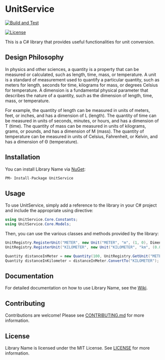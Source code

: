 ﻿# UnitService

[![Build and Test](https://github.com/Igben-Nehemiah/UnitService/actions/workflows/build-test.yml/badge.svg)](https://github.com/Igben-Nehemiah/UnitService/actions/workflows/build-test.yml)

<!-- [![NuGet](https://img.shields.io/nuget/v/LibName.svg)](https://www.nuget.org/packages/LibName/) -->
[![License](https://img.shields.io/badge/license-MIT-blue.svg)](LICENSE)

This is a C# library that provides useful functionalities for unit conversion.

## Design Philosophy
In physics and other sciences, a quantity is a property that can be measured or calculated, such as length, 
time, mass, or temperature. A unit is a standard of measurement used to quantify a particular quantity, 
such as meters for length, seconds for time, kilograms for mass, or degrees Celsius for temperature. 
A dimension is a fundamental physical parameter that describes the nature of a quantity, such as the 
dimension of length, time, mass, or temperature.

For example, the quantity of length can be measured in units of meters, feet, or inches, and has a 
dimension of L (length). The quantity of time can be measured in units of seconds, minutes, or hours, and 
has a dimension of T (time). The quantity of mass can be measured in units of kilograms, grams, or pounds, 
and has a dimension of M (mass). The quantity of temperature can be measured in units of Celsius, 
Fahrenheit, or Kelvin, and has a dimension of Θ (temperature).

## Installation 

You can install Library Name via [NuGet](https://www.nuget.org/packages/UnitService/):
```csharp
PM> Install-Package UnitService
```

## Usage

To use UnitService, simply add a reference to the library in your C# project and include the appropriate using directive:

```csharp
using UnitService.Core.Constants;
using UnitService.Core.Models;
```

Then, you can use the various classes and methods provided by the library:

```csharp
UnitRegistry.RegisterUnit("METER", new Unit("METER", "m", (1, 0), Dimensions.LENGTH));
UnitRegistry.RegisterUnit("KILOMETER", new Unit("KILOMETER", "km", (0.001, 0), Dimensions.LENGTH));

Quantity distanceInMeter = new Quantity(100, UnitRegistry.GetUnit("METER"));
Quantity distanceInKilometer = distanceInMeter.ConvertTo("KILOMETER");

```

## Documentation

For detailed documentation on how to use Library Name, see the [Wiki](https://github.com/Igben-Nehemiah/UnitService/wiki).

## Contributing

Contributions are welcome! Please see [CONTRIBUTING.md](CONTRIBUTING.md) for more information.

## License

Library Name is licensed under the MIT License. See [LICENSE](LICENSE) for more information.



